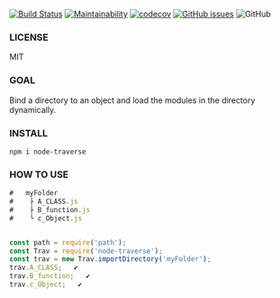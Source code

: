 
[![Build Status](https://www.travis-ci.org/uccu/node-traverse.svg?branch=master)](https://www.travis-ci.org/uccu/node-traverse)
[![Maintainability](https://api.codeclimate.com/v1/badges/d5514d5c92235d5b7d68/maintainability)](https://codeclimate.com/github/uccu/node-traverse/maintainability)
[![codecov](https://codecov.io/gh/uccu/node-traverse/branch/master/graph/badge.svg)](https://codecov.io/gh/uccu/node-traverse)
[![GitHub issues](https://img.shields.io/github/issues/uccu/node-traverse)](https://github.com/uccu/node-traverse/issues)
![GitHub](https://img.shields.io/github/license/uccu/node-traverse)

### LICENSE
MIT

### GOAL
Bind a directory to an object and load the modules in the directory dynamically.

### INSTALL
```javscript
npm i node-traverse
```

### HOW TO USE
```javascript
#   myFolder
#    ├ A_CLASS.js
#    ├ B_function.js
#    └ c_Object.js


const path = require('path');
const Trav = require('node-traverse');
const trav = new Trav.importDirectory('myFolder');
trav.A_CLASS;   ✔
trav.B_function;   ✔
trav.c_Object;   ✔

```
